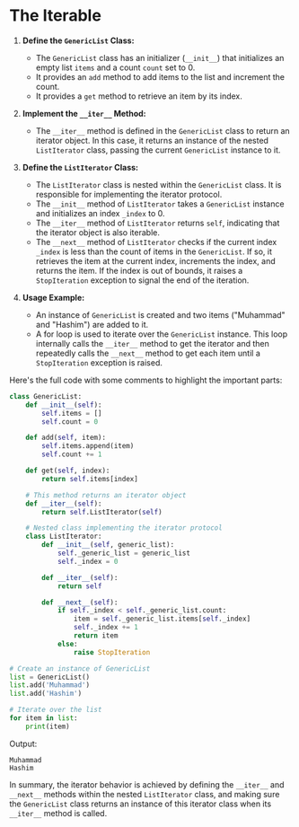 
# The Iterable

1. **Define the `GenericList` Class:**
   - The `GenericList` class has an initializer (`__init__`) that initializes an empty list `items` and a count `count` set to 0.
   - It provides an `add` method to add items to the list and increment the count.
   - It provides a `get` method to retrieve an item by its index.

2. **Implement the `__iter__` Method:**
   - The `__iter__` method is defined in the `GenericList` class to return an iterator object. In this case, it returns an instance of the nested `ListIterator` class, passing the current `GenericList` instance to it.

3. **Define the `ListIterator` Class:**
   - The `ListIterator` class is nested within the `GenericList` class. It is responsible for implementing the iterator protocol.
   - The `__init__` method of `ListIterator` takes a `GenericList` instance and initializes an index `_index` to 0.
   - The `__iter__` method of `ListIterator` returns `self`, indicating that the iterator object is also iterable.
   - The `__next__` method of `ListIterator` checks if the current index `_index` is less than the count of items in the `GenericList`. If so, it retrieves the item at the current index, increments the index, and returns the item. If the index is out of bounds, it raises a `StopIteration` exception to signal the end of the iteration.

4. **Usage Example:**
   - An instance of `GenericList` is created and two items ("Muhammad" and "Hashim") are added to it.
   - A for loop is used to iterate over the `GenericList` instance. This loop internally calls the `__iter__` method to get the iterator and then repeatedly calls the `__next__` method to get each item until a `StopIteration` exception is raised.

Here's the full code with some comments to highlight the important parts:

```python
class GenericList:
    def __init__(self):
        self.items = []
        self.count = 0

    def add(self, item):
        self.items.append(item)
        self.count += 1

    def get(self, index):
        return self.items[index]

    # This method returns an iterator object
    def __iter__(self):
        return self.ListIterator(self)

    # Nested class implementing the iterator protocol
    class ListIterator:
        def __init__(self, generic_list):
            self._generic_list = generic_list
            self._index = 0

        def __iter__(self):
            return self

        def __next__(self):
            if self._index < self._generic_list.count:
                item = self._generic_list.items[self._index]
                self._index += 1
                return item
            else:
                raise StopIteration

# Create an instance of GenericList
list = GenericList()
list.add('Muhammad')
list.add('Hashim')

# Iterate over the list
for item in list:
    print(item)
```

Output:
```
Muhammad
Hashim
```

In summary, the iterator behavior is achieved by defining the `__iter__` and `__next__` methods within the nested `ListIterator` class, and making sure the `GenericList` class returns an instance of this iterator class when its `__iter__` method is called.